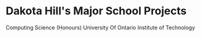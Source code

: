 # Dakota Hill's Major School Projects
Computing Science (Honours)
University Of Ontario Institute of Technology
